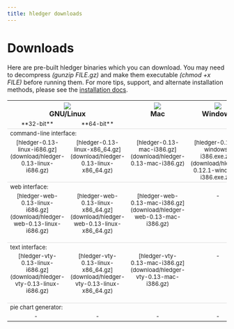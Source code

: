 ```yaml
---
title: hledger downloads
---
```


# Downloads

<style>
tr.heading td {
    border-top:thin solid #ddd;
}
td {
    vertical-align:top;
    font-size:small;
}
code {
    white-space:nowrap; 
}
</style>

Here are pre-built hledger binaries which you can download. You may need
to decompress *(gunzip FILE.gz)* and make them executable *(chmod +x
FILE)* before running them.  For more tips, support, and alternate
installation methods, please see the <a
href="../MANUAL.html#installing">installation docs</a>.
    
<table>
  <tr>
    <th width="34%" colspan=2><img src="../linux.png" /><br />GNU/Linux</th>
    <th width="33%"><a href="download/hledger-0.13-mac-i386.gz"><img src="../mac.png" border=0 /></a><br />Mac</th>
    <th width="33%"><a href="download/hledger-0.13-win-i386.gz"><img src="../windows.png" border=0 /></a><br />Windows</th>
  </tr>
  <tr style="text-align:center; white-space:nowrap;"><td width="25%">**32-bit**</td><td width="25%">**64-bit**</td><td width="25%"></td><td width="25%"></td></tr>
  <tr class="heading"><td colspan=4>command-line interface:</td></tr>
  <tr align="center">
    <td>
      [hledger-0.13-linux-i686.gz](download/hledger-0.13-linux-i686.gz)<br><br>
    </td>
    <td>
      [hledger-0.13-linux-x86_64.gz](download/hledger-0.13-linux-x86_64.gz)<br><br>
    </td>
    <td>
      [hledger-0.13-mac-i386.gz](download/hledger-0.13-mac-i386.gz)<br><br>
    </td>
    <td>
      [hledger-0.12.1-windows-i386.exe.zip](download/hledger-0.12.1-windows-i386.exe.zip)
    </td>
  </tr>
  <!-- <tr><td colspan=4>optional add-ons:</td></tr> -->
  <tr class="heading"><td colspan=4>web interface:</td></tr>
  <tr align="center">
    <td>
      [hledger-web-0.13-linux-i686.gz](download/hledger-web-0.13-linux-i686.gz)<br><br>
    </td>
    <td>
      [hledger-web-0.13-linux-x86_64.gz](download/hledger-web-0.13-linux-x86_64.gz)<br><br>
    </td>
    <td>
      [hledger-web-0.13-mac-i386.gz](download/hledger-web-0.13-mac-i386.gz)<br><br>
    </td>
    <td>
      -
    </td>
  </tr>
  <tr class="heading"><td colspan=4>text interface:</td></tr>
  <tr align="center">
    <td>
      [hledger-vty-0.13-linux-i686.gz](download/hledger-vty-0.13-linux-i686.gz)<br><br>
    </td>
    <td>
      [hledger-vty-0.13-linux-x86_64.gz](download/hledger-vty-0.13-linux-x86_64.gz)<br><br>
    </td>
    <td>
      [hledger-vty-0.13-mac-i386.gz](download/hledger-vty-0.13-mac-i386.gz)<br><br>
    </td>
    <td>
      -
    </td>
  </tr>
  <tr class="heading"><td colspan=4>pie chart generator:</td></tr>
  <tr align="center">
    <td>
      -
      <!-- [hledger-chart-0.13-linux-i686.gz](download/hledger-chart-0.13-linux-i686.gz)<br><br> -->
      &nbsp;
    </td>
    <td>
      -
      <!-- [hledger-chart-0.13-linux-x86_64.gz](download/hledger-chart-0.13-linux-x86_64.gz)<br><br> -->
    </td>
    <td>
      -
      <!-- [hledger-chart-0.13-mac-i386.gz](download/hledger-chart-0.13-mac-i386.gz)<br><br> -->
    </td>
    <td>
      -
    </td>
  </tr>

  <!-- <tr> -->
  <!--   <td colspan=2> -->
  <!--     Open a terminal window and go to your browser's download directory, then:   -->
  <!--     `$ gunzip hledger-*86*`   -->
  <!--     `$ mv hledger-*86* hledger`   -->
  <!--     `$ chmod +x hledger`   -->
  <!--     `$ ./hledger`   -->
  <!--   </td> -->
  <!--   <td> -->
  <!--     Double-click the downloaded file to decompress it.   -->
  <!--     Rename the decompressed file to "hledger".   -->
  <!--     Open a terminal window and go to your browser's download directory, then:   -->
  <!--     `$ chmod +x hledger`   -->
  <!--     Run it:   -->
  <!--     `$ ./hledger` -->
  <!--   </td> -->
  <!--   <td> -->
  <!--     Unzip it to (eg) your desktop.   -->
  <!--     Double-click on the unzipped file to run the web interface (the default behaviour on windows).   -->
  <!--     A security dialog may pop up, where you can choose whether other machines -->
  <!--     may access your hledger web interface. -->
  <!--   </td> -->
  <!-- </tr> -->

</table>

